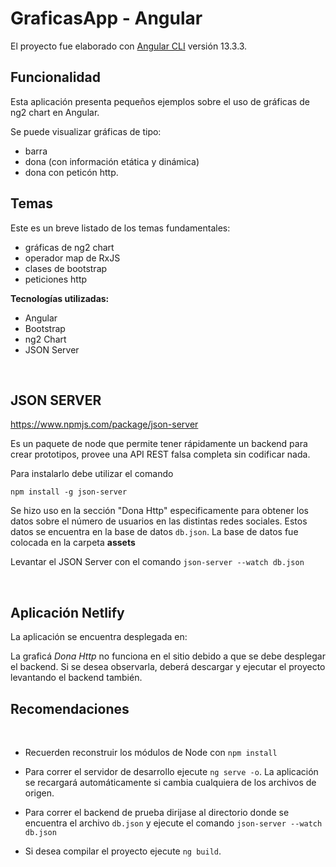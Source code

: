 # GraficasApp - Angular

El proyecto fue elaborado con [Angular CLI](https://github.com/angular/angular-cli) versión 13.3.3.
## **Funcionalidad**

Esta aplicación presenta pequeños ejemplos sobre el uso de gráficas de ng2 chart en Angular.

Se puede visualizar gráficas de tipo:

- barra
- dona (con información etática y dinámica)
- dona con peticón http.

## **Temas** ##

Este es un breve listado de los temas fundamentales:

- gráficas de ng2 chart
- operador map de RxJS
- clases de bootstrap
- peticiones http


**Tecnologías utilizadas:**

- Angular
- Bootstrap
- ng2 Chart
- JSON Server


<br>

## **JSON SERVER** 
https://www.npmjs.com/package/json-server

Es un paquete de node que permite tener rápidamente un backend para crear prototipos, provee una API REST falsa completa sin codificar nada. 

Para instalarlo debe utilizar el comando

```
npm install -g json-server
```

Se hizo uso en la sección "Dona Http" especificamente para obtener los datos sobre el número de usuarios  en las distintas redes sociales. Estos datos se encuentra en la base de datos `db.json`. La base de datos fue colocada en la carpeta **assets**

Levantar el JSON Server con el comando `json-server --watch db.json`

<br>

## **Aplicación Netlify**


La aplicación se encuentra desplegada en:



La graficá *Dona Http* no funciona en el sitio debido a que se debe desplegar el backend. Si se desea observarla, deberá descargar y ejecutar el proyecto levantando el backend también. 

## **Recomendaciones**

<br>

- Recuerden reconstruir los módulos de Node con `npm install`

- Para correr el servidor de desarrollo ejecute `ng serve -o`. La aplicación se recargará automáticamente si cambia cualquiera de los archivos de origen.

- Para correr el backend de prueba dirijase al directorio donde se encuentra el archivo `db.json` y ejecute el comando `json-server --watch db.json`

- Si desea compilar el proyecto ejecute `ng build`.

